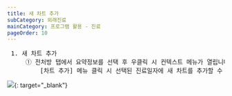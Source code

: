 ```yaml
---
title: 새 차트 추가
subCategory: 외래진료
mainCategory: 프로그램 활용 - 진료
pageOrder: 10
---
```


<pre>
 <t2><bold>1. 새 차트 추가</bold></t2>
     ① 전처방 탭에서 요약정보를 선택 후 우클릭 시 컨텍스트 메뉴가 열립니다.
         [차트 추가] 메뉴 클릭 시 선택된 진료일자에 새 차트를 추가할 수 있습니다.
</pre>

[![](/images/{{page.url}}_1.png)](/images/{{page.url}}_1.png){: target="_blank"}